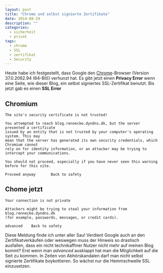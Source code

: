 ```yaml
---
layout: post
title: "Chrome und selbst signierte Zertifikate"
date: 2014-08-29
description: ""
categories: 
  - sicherheit
  - privat
tags:
  - chrome
  - SSL
  - zertifikat
  - Security
---
```



Heute habe ich festgestellt, dass Google den [Chrome]-Browser (Version 37.0.2062.94 (64-Bit)) 
verhunzt hat. Es gibt jetzt einen **Privacy Error** wenn eine Seite, wie dieser Blog, 
ein selbst signiertes SSL-Zertifikat benutzt. Bis jetzt gab es einen **SSL Error**


## Chromium ##

    The site's security certificate is not trusted!
    
    You attempted to reach blog.rennecke.dyndns.dk, but the server presented a certificate
    issued by an entity that is not trusted by your computer's operating system. This may 
    mean that the server has generated its own security credentials, which Chromium cannot 
    rely on for identity information, or an attacker may be trying to intercept your communications.
    
    You should not proceed, especially if you have never seen this warning before for this site.
    
    Proceed anyway       Back to safety



## Chome jetzt ##

    Your connection is not private
    
    Attackers might be trying to steal your information from blog.rennecke.dyndns.dk 
    (for example, passwords, messages, or credit cards).

    advanced    Back to safety


Diese Meldung finde ich unter aller Sau! Verdient Google auch an den Zertifikatverkäufen oder weswegen
muss der Hinweis so drastisch ausfallen, dass ein nicht technikaffiner Nutzer nicht mehr auf meinen
Blog kommt? Erst wenn man *advanced* ausklappt hat man die Möglichkeit auf die Seit zu kommen. In
Zeiten von Abhörskandalen darf man nicht selbst signierte Zertifikate boykottieren. So wächst nur
die Hemmschwelle SSL einzusetzen.




[Chrome]: http://www.google.de/intl/de/chrome/browser/
